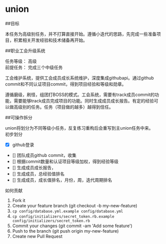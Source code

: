 union
=====
##目标

本任务为高级别任务，并不打算直接开始。遵循小迭代的思路，先完成一些准备项目，积累相关开发经验和技术储备再开始。

##职业工会升级系统

任务等级： 高级<br/>
前提任务： 完成三个中级任务<br/>

工会维护系统，提供工会成员成长系统维护，深度集成githubapi。通过github commit和不同认证项目commit，得到项目经验和等级和勋章。

遵循磨级，刷怪，组团打BOSS的模式。工会系统，需要有track成员commit的功能，需要能够track成员完成项目的功能。同时生成成员成长报告。有定的经验可以做高级别的任务。任务（项目做的越多）越得到信任。

##可操作拆分

union将划分为不同等级小任务，反复练习重构后会重写到主union任务中来。<br/>
初步划分<br/>

- [x] github登录
- [] 团队成员github commit，收集
- [] 根据commit数量和认证项目等级加权，得到经验等级
- [] 生成成员成长报告，
- [] 生成成员，总经验值排名
- [] 生成成员，成长值排名，月份，周，迭代周期排名

如何贡献

1. Fork it
2. Create your feature branch (git checkout -b my-new-feature)
3. `cp config/database.yml.example config/database.yml`
4. `cp config/initializers/secret_token.rb.example config/initializers/secret_token.rb`
5. Commit your changes (git commit -am 'Add some feature')
6. Push to the branch (git push origin my-new-feature)
7. Create new Pull Request




